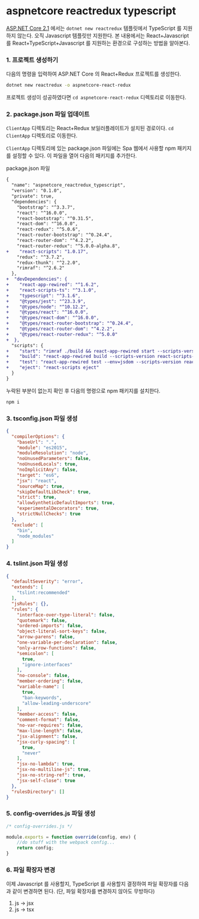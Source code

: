 # aspnetcore reactredux typescript

[ASP.NET Core 2.1](https://www.microsoft.com/net/download/dotnet-core/2.1) 에서는 `dotnet new reactredux` 템플릿에서 TypeScript 를 지원하지 않는다. 오직 Javascript 템플릿만 지원한다. 본 내용에서는 React+Javascript 를 React+TypeScript+Javascript 를 지원하는 환경으로 구성하는 방법을 알아본다.

### 1. 프로젝트 생성하기

다음의 명령을 입력하여 ASP.NET Core 의 React+Redux 프로젝트를 생성한다.

```bash
dotnet new reactredux -o aspnetcore-react-redux
```

프로젝트 생성이 성공하였다면 `cd aspnetcore-react-redux` 디렉토리로 이동한다.

### 2. package.json 파일 업데이트

`ClientApp` 디렉토리는 React+Redux 보일러플레이트가 설치된 경로이다. `cd ClientApp` 디렉토리로 이동한다.

`ClientApp` 디렉토리에 있는 package.json 파일에는 Spa 웹에서 사용할 npm 패키지를 설정할 수 있다. 이 파일을 열어 다음의 패키지를 추가한다.

package.json 파일


```diff
{
  "name": "aspnetcore_reactredux_typescript",
  "version": "0.1.0",
  "private": true,
  "dependencies": {
    "bootstrap": "^3.3.7",
    "react": "^16.0.0",
    "react-bootstrap": "^0.31.5",
    "react-dom": "^16.0.0",
    "react-redux": "^5.0.6",
    "react-router-bootstrap": "^0.24.4",
    "react-router-dom": "^4.2.2",
    "react-router-redux": "^5.0.0-alpha.8",
+    "react-scripts": "1.0.17",
    "redux": "^3.7.2",
    "redux-thunk": "^2.2.0",
    "rimraf": "^2.6.2"
  },
+  "devDependencies": {
+    "react-app-rewired": "^1.6.2",
+    "react-scripts-ts": "^3.1.0",
+    "typescript": "^3.1.6",
+    "@types/jest": "^23.3.9",
+    "@types/node": "^10.12.2",
+    "@types/react": "^16.0.0",
+    "@types/react-dom": "^16.0.0",
+    "@types/react-router-bootstrap": "^0.24.4",
+    "@types/react-router-dom": "^4.2.2",
+    "@types/react-router-redux": "^5.0.0"
+  },
  "scripts": {
+    "start": "rimraf ./build && react-app-rewired start --scripts-version react-scripts-ts",
+    "build": "react-app-rewired build --scripts-version react-scripts-ts",
+    "test": "react-app-rewired test --env=jsdom --scripts-version react-scripts-ts",
+    "eject": "react-scripts eject"
  }
}
```

누락된 부분이 없는지 확인 후 다음의 명령으로 npm 패키지를 설치한다.

```bash
npm i
```

### 3. tsconfig.json 파일 생성

```json
{
  "compilerOptions": {
    "baseUrl": ".",
    "module": "es2015",
    "moduleResolution": "node",
    "noUnusedParameters": false,
    "noUnusedLocals": true,
    "noImplicitAny": false,
    "target": "es6",
    "jsx": "react",
    "sourceMap": true,
    "skipDefaultLibCheck": true,
    "strict": true,
    "allowSyntheticDefaultImports": true,
    "experimentalDecorators": true,
    "strictNullChecks": true
  },
  "exclude": [
    "bin",
    "node_modules"
  ]
}
```

### 4. tslint.json 파일 생성

```json
{
  "defaultSeverity": "error",
  "extends": [
    "tslint:recommended"
  ],
  "jsRules": {},
  "rules": {
    "interface-over-type-literal": false,
    "quotemark": false,
    "ordered-imports": false,
    "object-literal-sort-keys": false,
    "arrow-parens": false,
    "one-variable-per-declaration": false,
    "only-arrow-functions": false,
    "semicolon": [
      true,
      "ignore-interfaces"
    ],
    "no-console": false,
    "member-ordering": false,
    "variable-name": [
      true,
      "ban-keywords",
      "allow-leading-underscore"
    ],
    "member-access": false,
    "comment-format": false,
    "no-var-requires": false,
    "max-line-length": false,
    "jsx-alignment": false,
    "jsx-curly-spacing": [
      true,
      "never"
    ],
    "jsx-no-lambda": true,
    "jsx-no-multiline-js": true,
    "jsx-no-string-ref": true,
    "jsx-self-close": true
  },
  "rulesDirectory": []
}
```

### 5. config-overrides.js 파일 생성

```js
/* config-overrides.js */

module.exports = function override(config, env) {
    //do stuff with the webpack config...
    return config;
}
```

### 6. 파일 확장자 변경

이제 Javascript 를 사용할지, TypeScript 를 사용할지 결정하여 파일 확장자를 다음과 같이 변경하면 된다. (단, 파일 확장자를 변경하지 않아도 무방하다)

1. js -> jsx
2. js -> tsx
